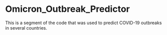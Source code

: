 # Omicron_Outbreak_Predictor
This is a segment of the code that was used to predict COVID-19 outbreaks in several countries.
